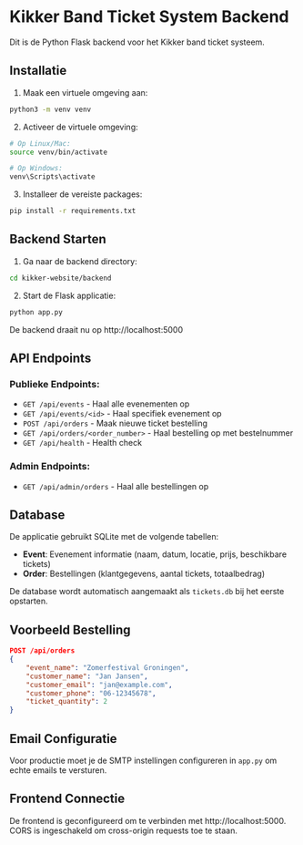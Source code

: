 # Kikker Band Ticket System Backend

Dit is de Python Flask backend voor het Kikker band ticket systeem.

## Installatie

1. Maak een virtuele omgeving aan:
```bash
python3 -m venv venv
```

2. Activeer de virtuele omgeving:
```bash
# Op Linux/Mac:
source venv/bin/activate

# Op Windows:
venv\Scripts\activate
```

3. Installeer de vereiste packages:
```bash
pip install -r requirements.txt
```

## Backend Starten

1. Ga naar de backend directory:
```bash
cd kikker-website/backend
```

2. Start de Flask applicatie:
```bash
python app.py
```

De backend draait nu op http://localhost:5000

## API Endpoints

### Publieke Endpoints:
- `GET /api/events` - Haal alle evenementen op
- `GET /api/events/<id>` - Haal specifiek evenement op
- `POST /api/orders` - Maak nieuwe ticket bestelling
- `GET /api/orders/<order_number>` - Haal bestelling op met bestelnummer
- `GET /api/health` - Health check

### Admin Endpoints:
- `GET /api/admin/orders` - Haal alle bestellingen op

## Database

De applicatie gebruikt SQLite met de volgende tabellen:
- **Event**: Evenement informatie (naam, datum, locatie, prijs, beschikbare tickets)
- **Order**: Bestellingen (klantgegevens, aantal tickets, totaalbedrag)

De database wordt automatisch aangemaakt als `tickets.db` bij het eerste opstarten.

## Voorbeeld Bestelling

```json
POST /api/orders
{
    "event_name": "Zomerfestival Groningen",
    "customer_name": "Jan Jansen",
    "customer_email": "jan@example.com",
    "customer_phone": "06-12345678",
    "ticket_quantity": 2
}
```

## Email Configuratie

Voor productie moet je de SMTP instellingen configureren in `app.py` om echte emails te versturen.

## Frontend Connectie

De frontend is geconfigureerd om te verbinden met http://localhost:5000. 
CORS is ingeschakeld om cross-origin requests toe te staan.